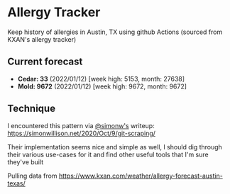 # Allergy Tracker

Keep history of allergies in Austin, TX using github Actions (sourced from KXAN's allergy tracker)

## Current forecast
<!-- INJECT FORECAST -->
- **Cedar: 33** (2022/01/12)  [week high: 5153, month: 27638]
- **Mold: 9672** (2022/01/12)  [week high: 9672, month: 9672]
<!-- END INJECT FORECAST -->

## Technique

I encountered this pattern via [@simonw's](https://github.com/simonw) writeup: https://simonwillison.net/2020/Oct/9/git-scraping/

Their implementation seems nice and simple as well, I should dig through their various use-cases for it and find other useful tools that I'm sure they've built

Pulling data from https://www.kxan.com/weather/allergy-forecast-austin-texas/
